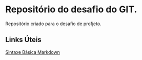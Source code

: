 # Repositório do desafio do GIT. 
Repositório criado  para o desafio de profjeto. 

## Links Úteis 
[Sintaxe Básica Markdown](https://www.markdownguide.org/basic-syntax/)
